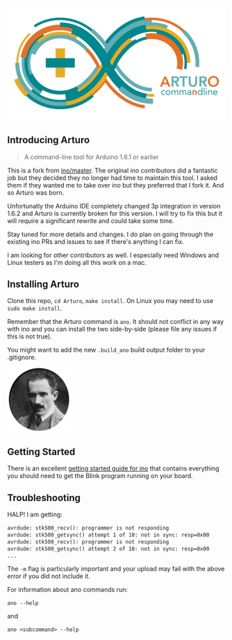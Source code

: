 ![Arturo Logo](docs/ArturoLogo.png)

## Introducing Arturo

> A command-line tool for Arduino 1.6.1 or earlier

This is a fork from [ino/master](https://github.com/amperka/ino/commit/f23ee5cb14edc30ec087d3eab7b301736da42362).
The original ino contributors did a fantastic job but they decided they no longer
had time to maintain this tool. I asked them if they wanted me to take over ino
but they preferred that I fork it. And so Arturo was born.

Unfortunatly the Arduino IDE completely changed 3p integration in version 1.6.2 and Arturo is currently broken
for this version. I will try to fix this but it will require a significant rewrite and could take some time.

Stay tuned for more details and changes. I do plan on going through the existing
ino PRs and issues to see if there's anything I can fix.

I am looking for other contributors as well. I especially need Windows and Linux
testers as I'm doing all this work on a mac.

## Installing Arturo

Clone this repo, `cd Arturo`, `make install`. On Linux you may need to use `sudo make install`.

Remember that the Arturo command is ```ano```. It should not conflict in any way
with ino and you can install the two side-by-side (please file any issues if this
is not true).

You might want to add the new ```.build_ano``` build output folder to your .gitignore.


<img src="docs/Toscanini.png" alt="Arturo Toscanini" height="150" width="147"/>

## Getting Started

There is an excellent [getting started guide for ino](http://inotool.org/quickstart) that contains
everything you should need to get the Blink program running on your board.

## Troubleshooting

HALP!  I am getting:
```
avrdude: stk500_recv(): programmer is not responding
avrdude: stk500_getsync() attempt 1 of 10: not in sync: resp=0x00
avrdude: stk500_recv(): programmer is not responding
avrdude: stk500_getsync() attempt 2 of 10: not in sync: resp=0x00
...
```

The `-m` flag is particularly important and your upload may fail with the above error if
you did not include it.

For information about ano commands run:
```
ano --help
```
and
```
ano <subcommand> --help
```
